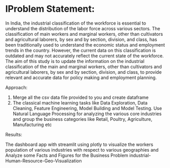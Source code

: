 # IProblem Statement: 
In India, the industrial classification of the workforce is essential to understand the distribution of the labor force across various sectors. The classification of main workers and marginal workers, other than cultivators and agricultural laborers, by sex and by section, division, and class, has been traditionally used to understand the economic status and employment trends in the country. However, the current data on this classification is outdated and may not accurately reflect the current state of the workforce. The aim of this study is to update the information on the industrial classification of the main and marginal workers, other than cultivators and agricultural laborers, by sex and by section, division, and class, to provide relevant and accurate data for policy making and employment planning.

Approach:
1) Merge all the csv data file provided to you and create dataframe
2) The classical machine learning tasks like Data Exploration, Data Cleaning, Feature Engineering, Model Building and Model Testing. Use Natural Language Processing for analyzing the various core industries and group the business categories like Retail, Poultry, Agriculture, Manufacturing etc

Results:

The dashboard app with streamlit using plotly to visualize the workers population of various industries with respect to various geographies and Analyze some Facts and Figures for the Business Problem
industrial-Human-Resource-Geo-Visualization
